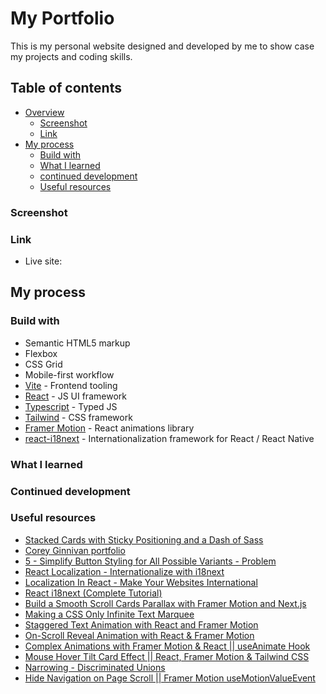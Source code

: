 # My Portfolio

This is my personal website designed and developed by me to show case my projects and coding skills.

## Table of contents

- [Overview](#)
  - [Screenshot](#screenshot)
  - [Link](#link)
- [My process](#my-process)
  - [Build with](#build-with)
  - [What I learned](#what-i-learned)
  - [continued development](#continued-development)
  - [Useful resources](#useful-resourses)

### Screenshot

### Link

- Live site: []()

## My process

### Build with

- Semantic HTML5 markup
- Flexbox
- CSS Grid
- Mobile-first workflow
- [Vite](https://vite.dev/) - Frontend tooling
- [React](https://react.dev/) - JS UI framework
- [Typescript](https://www.typescriptlang.org/) - Typed JS
- [Tailwind](https://tailwindcss.com/) - CSS framework
- [Framer Motion](https://motion.dev/) - React animations library
- [react-i18next](https://react.i18next.com/) - Internationalization framework for React / React Native

### What I learned

### Continued development

### Useful resources

- [Stacked Cards with Sticky Positioning and a Dash of Sass](https://css-tricks.com/stacked-cards-with-sticky-positioning-and-a-dash-of-sass/)
- [Corey Ginnivan portfolio](https://corey.ginnivan.net/)
- [5 - Simplify Button Styling for All Possible Variants - Problem](https://youtu.be/wq4yO1GHe9w?si=pLBFWI2od9p2XgwI)
- [React Localization - Internationalize with i18next](https://locize.com/blog/react-i18next/)
- [Localization In React - Make Your Websites International ](https://youtu.be/0GmDPAlwifs?si=2TKyCFZkymBYQyZy)
- [React i18next (Complete Tutorial)](https://youtu.be/U4_P_l3L_EA?si=4WFl1rNmL8MRleaI)
- [Build a Smooth Scroll Cards Parallax with Framer Motion and Next.js](https://youtu.be/am0ZueQmpzg?si=ufO3TqDDG-oKVpXV)
- [Making a CSS Only Infinite Text Marquee](https://youtu.be/uw5jVO1eNF8?si=6QO7WxeFbskWlFMR)
- [Staggered Text Animation with React and Framer Motion](https://youtu.be/blUpQMJjObE?si=z-lsDDIPULFFwtEV)
- [On-Scroll Reveal Animation with React & Framer Motion](https://youtu.be/hjbxaYTMhy0?si=jZ_8JVj3p52i7GIj)
- [Complex Animations with Framer Motion & React || useAnimate Hook](https://youtu.be/Ec03ndZle3Q?si=Ao0v-jvtl6xg0VwU)
- [Mouse Hover Tilt Card Effect || React, Framer Motion & Tailwind CSS](https://youtu.be/-PBw8mv9ZYc?si=io2B-BXoxUmNMLxj)
- [Narrowing - Discriminated Unions](https://www.typescriptlang.org/docs/handbook/2/narrowing.html#discriminated-unions)
- [Hide Navigation on Page Scroll || Framer Motion useMotionValueEvent](https://youtu.be/qc2kQcicNNc?si=_GK-qLWcCBhHTd6I)
